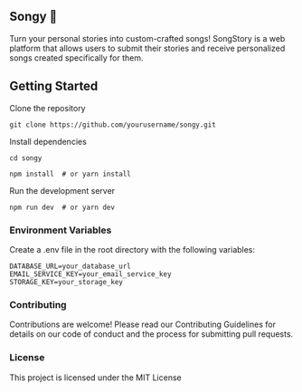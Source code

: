 ## Songy 🎵
Turn your personal stories into custom-crafted songs! SongStory is a web platform that allows users to submit their stories and receive personalized songs created specifically for them.

## Getting Started

Clone the repository

```env
git clone https://github.com/yourusername/songy.git

```

Install dependencies

```env
cd songy

```
```env
npm install  # or yarn install

```

Run the development server

```env
npm run dev  # or yarn dev

```

### Environment Variables

Create a .env file in the root directory with the following variables:

```env
DATABASE_URL=your_database_url
EMAIL_SERVICE_KEY=your_email_service_key
STORAGE_KEY=your_storage_key

```

### Contributing
Contributions are welcome! Please read our Contributing Guidelines for details on our code of conduct and the process for submitting pull requests.

### License
This project is licensed under the MIT License
